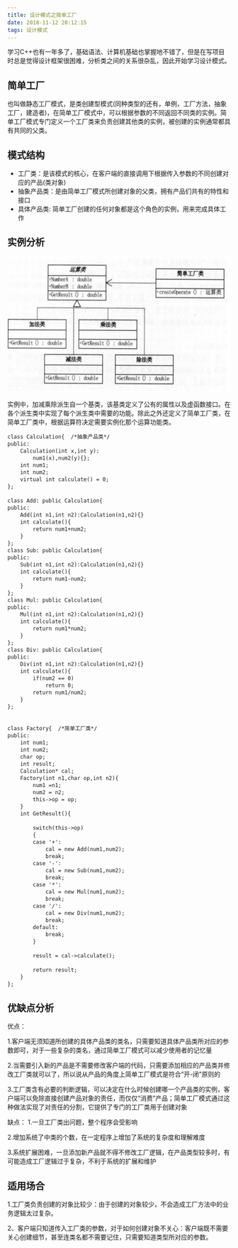 ```yaml
---
title: 设计模式之简单工厂
date: 2018-11-12 20:12:15
tags: 设计模式
---
```


学习C++也有一年多了，基础语法、计算机基础也掌握地不错了，但是在写项目时总是觉得设计框架很困难，分析类之间的关系很杂乱，因此开始学习设计模式。

## 简单工厂

也叫做静态工厂模式，是类创建型模式(同种类型的还有，单例，工厂方法，抽象工厂，建造者)，在简单工厂模式中，可以根据参数的不同返回不同类的实例。简单工厂模式专门定义一个工厂类来负责创建其他类的实例，被创建的实例通常都具有共同的父类。

## 模式结构

- 工厂类：是该模式的核心，在客户端的直接调用下根据传入参数的不同创建对应的产品(类对象)
- 抽象产品类：是由简单工厂模式所创建对象的父类，拥有产品们共有的特性和接口
- 具体产品类: 简单工厂创建的任何对象都是这个角色的实例，用来完成具体工作

## 实例分析

![](/pic/简单工厂.png)

实例中，加减乘除派生自一个基类，该基类定义了公有的属性以及虚函数接口。在各个派生类中实现了每个派生类中需要的功能。除此之外还定义了简单工厂类，在简单工厂类中，根据运算符决定需要实例化那个运算功能类。

```
class Calculation{  /*抽象产品类*/
public:		
	Calculation(int x,int y):
		num1(x),num2(y){};
	int num1;
	int num2;
	virtual int calculate() = 0;
};

class Add: public Calculation{
public:
	Add(int n1,int n2):Calculation(n1,n2){}
	int calculate(){
		return num1+num2;
	}
};
class Sub: public Calculation{
public:
	Sub(int n1,int n2):Calculation(n1,n2){}
	int calculate(){
		return num1-num2;
	}
};
class Mul: public Calculation{
public:
	Mul(int n1,int n2):Calculation(n1,n2){}
	int calculate(){
		return num1*num2;
	}
};
class Div: public Calculation{
public:
	Div(int n1,int n2):Calculation(n1,n2){}
	int calculate(){
		if(num2 == 0)
			return 0;
		return num1/num2;
	}
};


class Factory{  /*简单工厂类*/
public:
	int num1;
	int num2;
	char op;
	int result;
	Calculation* cal;
	Factory(int n1,char op,int n2){
		num1 =n1;
		num2 = n2;
		this->op = op;
	}
	int GetResult(){
		
		switch(this->op)
		{
		case '+':
			cal = new Add(num1,num2);
			break;
		case '-':
			cal = new Sub(num1,num2);
			break;
		case '*':
			cal = new Mul(num1,num2);
			break;
		case '/':
			cal = new Div(num1,num2);
			break;
		default:
			break;
		}

		result = cal->calculate();

		return result;
	}
};
```

## 优缺点分析

优点：

1.客户端无须知道所创建的具体产品类的类名，只需要知道具体产品类所对应的参数即可，对于一些复杂的类名，通过简单工厂模式可以减少使用者的记忆量

2.当需要引入新的产品是不需要修改客户端的代码，只需要添加相应的产品类并修改工厂类就可以了，所以说从产品的角度上简单工厂模式是符合“开-闭”原则的

3.工厂类含有必要的判断逻辑，可以决定在什么时候创建哪一个产品类的实例，客户端可以免除直接创建产品对象的责任，而仅仅“消费”产品；简单工厂模式通过这种做法实现了对责任的分割，它提供了专门的工厂类用于创建对象

缺点：
1.一旦工厂类出问题，整个程序会受影响

2.增加系统了中类的个数，在一定程序上增加了系统的复杂度和理解难度

3.系统扩展困难，一旦添加新产品就不得不修改工厂逻辑，在产品类型较多时，有可能造成工厂逻辑过于复杂，不利于系统的扩展和维护

## 适用场合

1.工厂类负责创建的对象比较少：由于创建的对象较少，不会造成工厂方法中的业务逻辑太过复杂。

2、客户端只知道传入工厂类的参数，对于如何创建对象不关心：客户端既不需要关心创建细节，甚至连类名都不需要记住，只需要知道类型所对应的参数。